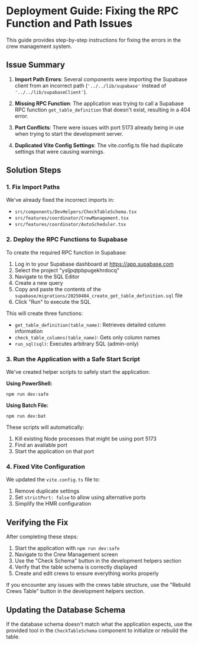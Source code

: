 # Deployment Guide: Fixing the RPC Function and Path Issues

This guide provides step-by-step instructions for fixing the errors in the crew management system.

## Issue Summary

1. **Import Path Errors**: Several components were importing the Supabase client from an incorrect path (`'../../lib/supabase'` instead of `'../../lib/supabaseClient'`).

2. **Missing RPC Function**: The application was trying to call a Supabase RPC function `get_table_definition` that doesn't exist, resulting in a 404 error.

3. **Port Conflicts**: There were issues with port 5173 already being in use when trying to start the development server.

4. **Duplicated Vite Config Settings**: The vite.config.ts file had duplicate settings that were causing warnings.

## Solution Steps

### 1. Fix Import Paths

We've already fixed the incorrect imports in:
- `src/components/DevHelpers/CheckTableSchema.tsx`
- `src/features/coordinator/CrewManagement.tsx` 
- `src/features/coordinator/AutoScheduler.tsx`

### 2. Deploy the RPC Functions to Supabase

To create the required RPC function in Supabase:

1. Log in to your Supabase dashboard at https://app.supabase.com
2. Select the project "ysljpqtpbpugekhrdocq"
3. Navigate to the SQL Editor
4. Create a new query
5. Copy and paste the contents of the `supabase/migrations/20250404_create_get_table_definition.sql` file
6. Click "Run" to execute the SQL

This will create three functions:
- `get_table_definition(table_name)`: Retrieves detailed column information
- `check_table_columns(table_name)`: Gets only column names
- `run_sql(sql)`: Executes arbitrary SQL (admin-only)

### 3. Run the Application with a Safe Start Script

We've created helper scripts to safely start the application:

**Using PowerShell:**
```
npm run dev:safe
```

**Using Batch File:**
```
npm run dev:bat
```

These scripts will automatically:
1. Kill existing Node processes that might be using port 5173
2. Find an available port
3. Start the application on that port

### 4. Fixed Vite Configuration

We updated the `vite.config.ts` file to:
1. Remove duplicate settings
2. Set `strictPort: false` to allow using alternative ports
3. Simplify the HMR configuration

## Verifying the Fix

After completing these steps:

1. Start the application with `npm run dev:safe`
2. Navigate to the Crew Management screen
3. Use the "Check Schema" button in the development helpers section
4. Verify that the table schema is correctly displayed
5. Create and edit crews to ensure everything works properly

If you encounter any issues with the crews table structure, use the "Rebuild Crews Table" button in the development helpers section.

## Updating the Database Schema

If the database schema doesn't match what the application expects, use the provided tool in the `CheckTableSchema` component to initialize or rebuild the table. 